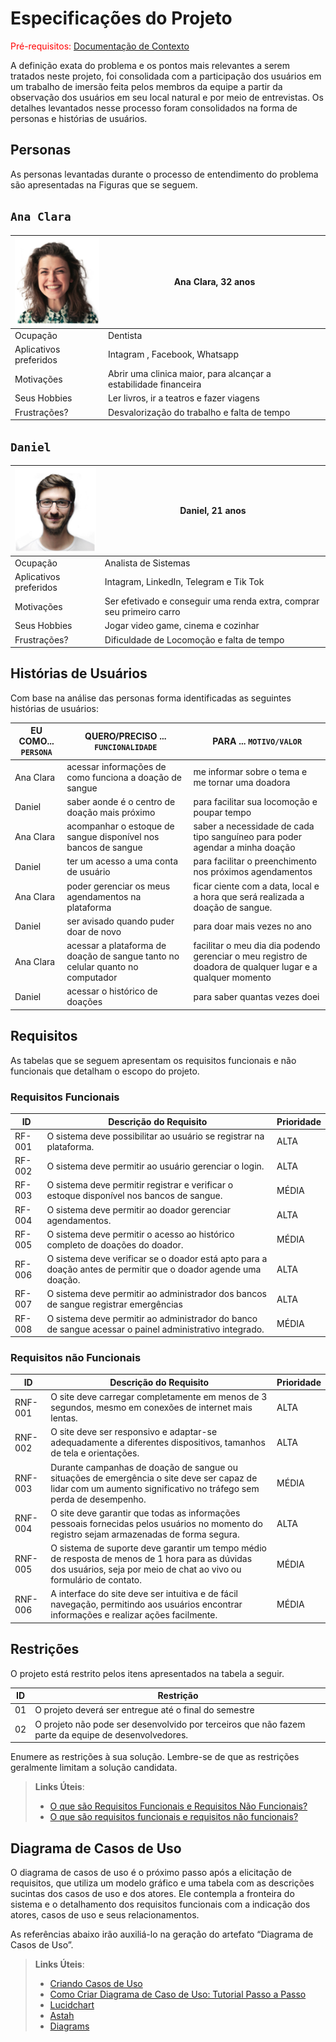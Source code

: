 # Especificações do Projeto

<span style="color:red">Pré-requisitos: <a href="1-Documentação de Contexto.md"> Documentação de Contexto</a></span>

A definição exata do problema e os pontos mais relevantes a serem tratados neste projeto, foi consolidada com a participação dos usuários em um trabalho de imersão feita pelos membros da equipe a partir da observação dos usuários em seu local natural e por meio de entrevistas.
Os detalhes levantados nesse processo foram consolidados na forma de personas e histórias de usuários.

## Personas

As personas levantadas durante o processo de entendimento do problema são apresentadas na Figuras que se seguem.

## `Ana Clara`
<img src="/docs/img/Persona 1.png" width="150px"> | Ana Clara, 32 anos                                                                                     |
| ------------------------------------------------------------------------------------------------------------------------ | ---------------------------------------------------------------------------------------------------------------------- |
| Ocupação                                                                                                                 | Dentista |
| Aplicativos preferidos                                                                                                   | Intagram , Facebook, Whatsapp |
| Motivações                                                                                                               | Abrir uma clinica maior, para alcançar a estabilidade financeira|
| Seus Hobbies                                                                                                             | Ler livros, ir a teatros e fazer viagens |
| Frustrações?                                                                                                             | Desvalorização do trabalho e falta de tempo |

## `Daniel`
<img src="/docs/img/Persona 2.png" width="150px"> | Daniel, 21 anos                                                                                     |
| ------------------------------------------------------------------------------------------------------------------------ | ---------------------------------------------------------------------------------------------------------------------- |
| Ocupação                                                                                                                 | Analista de Sistemas |
| Aplicativos preferidos                                                                                                   | Intagram, LinkedIn, Telegram e Tik Tok |
| Motivações                                                                                                               | Ser efetivado e conseguir uma renda extra, comprar seu primeiro carro |
| Seus Hobbies                                                                                                             | Jogar video game, cinema e cozinhar |
| Frustrações?                                                                                                             | Dificuldade de Locomoção e falta de tempo |

## Histórias de Usuários

Com base na análise das personas forma identificadas as seguintes histórias de usuários:

|EU COMO... `PERSONA`| QUERO/PRECISO ... `FUNCIONALIDADE` |PARA ... `MOTIVO/VALOR`                 |
|--------------------|------------------------------------|----------------------------------------|
|Ana Clara           | acessar informações de como funciona a doação de sangue           | me informar sobre o tema e me tornar uma doadora              |
|Daniel              | saber aonde é o centro de doação mais próximo                     | para facilitar sua locomoção e poupar tempo |
|Ana Clara           | acompanhar o estoque de sangue disponível nos bancos de sangue    | saber a necessidade de cada tipo sanguíneo para poder agendar a minha doação              |
|Daniel              | ter um acesso a uma conta de usuário                              | para facilitar o preenchimento nos próximos agendamentos         |
|Ana Clara           | poder gerenciar os meus agendamentos na plataforma                | ficar ciente com a data, local e a hora que será realizada a doação de sangue.              |
|Daniel              | ser avisado quando puder doar de novo                     | para doar mais vezes no ano |
|Ana Clara           | acessar a plataforma de doação de sangue tanto no celular quanto no computador          | facilitar o meu dia dia podendo gerenciar o meu registro de doadora de qualquer lugar e a qualquer momento              |
|Daniel              | acessar o histórico de doações                     | para saber quantas vezes doei |


## Requisitos

As tabelas que se seguem apresentam os requisitos funcionais e não funcionais que detalham o escopo do projeto.

### Requisitos Funcionais

|ID    | Descrição do Requisito  | Prioridade |
|------|-----------------------------------------|----|
|RF-001|O sistema deve possibilitar ao usuário se registrar na plataforma. | ALTA | 
|RF-002| O sistema deve permitir ao usuário gerenciar o login. | ALTA | 
|RF-003| O sistema deve permitir registrar e verificar o estoque disponível nos bancos de sangue. | MÉDIA |
|RF-004| O sistema deve permitir ao doador gerenciar agendamentos. | ALTA | 
|RF-005| O sistema deve permitir o acesso ao histórico completo de doações do doador. | MÉDIA | 
|RF-006| O sistema deve verificar se o doador está apto para a doação antes de permitir que o doador agende uma doação. | ALTA | 
|RF-007| O sistema deve permitir ao administrador dos bancos de sangue registrar emergências | ALTA |
|RF-008| O sistema deve permitir ao administrador do banco de sangue acessar o painel administrativo integrado.  | MÉDIA |


### Requisitos não Funcionais

|ID     | Descrição do Requisito  |Prioridade |
|-------|-------------------------|----|
|RNF-001| O site deve carregar completamente em menos de 3 segundos, mesmo em conexões de internet mais lentas. | ALTA | 
|RNF-002|O site deve ser responsivo e adaptar-se adequadamente a diferentes dispositivos, tamanhos de tela e orientações. | ALTA |
|RNF-003| Durante campanhas de doação de sangue ou situações de emergência o site deve ser capaz de lidar com um aumento significativo no tráfego sem perda de desempenho. | MÉDIA |
|RNF-004| O site deve garantir que todas as informações pessoais fornecidas pelos usuários no momento do registro sejam armazenadas de forma segura. | ALTA |
|RNF-005| O sistema de suporte deve garantir um tempo médio de resposta de menos de 1 hora para as dúvidas dos usuários, seja por meio de chat ao vivo ou formulário de contato.|  MÉDIA |
|RNF-006| A interface do site deve ser intuitiva e de fácil navegação, permitindo aos usuários encontrar informações e realizar ações facilmente.|  MÉDIA |

## Restrições

O projeto está restrito pelos itens apresentados na tabela a seguir.

|ID| Restrição                                             |
|--|-------------------------------------------------------|
|01| O projeto deverá ser entregue até o final do semestre |
|02| O projeto não pode ser desenvolvido por terceiros que não fazem parte da equipe de desenvolvedores.|


Enumere as restrições à sua solução. Lembre-se de que as restrições geralmente limitam a solução candidata.

> **Links Úteis**:
> - [O que são Requisitos Funcionais e Requisitos Não Funcionais?](https://codificar.com.br/requisitos-funcionais-nao-funcionais/)
> - [O que são requisitos funcionais e requisitos não funcionais?](https://analisederequisitos.com.br/requisitos-funcionais-e-requisitos-nao-funcionais-o-que-sao/)

## Diagrama de Casos de Uso

O diagrama de casos de uso é o próximo passo após a elicitação de requisitos, que utiliza um modelo gráfico e uma tabela com as descrições sucintas dos casos de uso e dos atores. Ele contempla a fronteira do sistema e o detalhamento dos requisitos funcionais com a indicação dos atores, casos de uso e seus relacionamentos. 

As referências abaixo irão auxiliá-lo na geração do artefato “Diagrama de Casos de Uso”.

> **Links Úteis**:
> - [Criando Casos de Uso](https://www.ibm.com/docs/pt-br/elm/6.0?topic=requirements-creating-use-cases)
> - [Como Criar Diagrama de Caso de Uso: Tutorial Passo a Passo](https://gitmind.com/pt/fazer-diagrama-de-caso-uso.html/)
> - [Lucidchart](https://www.lucidchart.com/)
> - [Astah](https://astah.net/)
> - [Diagrams](https://app.diagrams.net/)
